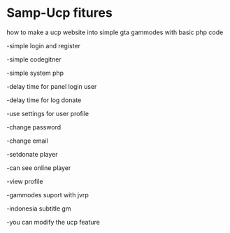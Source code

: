 # Samp-Ucp fitures
how to make a ucp website into simple gta gammodes with basic php code

-simple login and register

-simple codegitner

-simple system php

-delay time for panel login user

-delay time for log donate

-use settings for user profile

-change password

-change email

-setdonate player

-can see online player

-view profile 

-gammodes suport with jvrp

-indonesia subtitle gm

-you can modify the ucp feature

